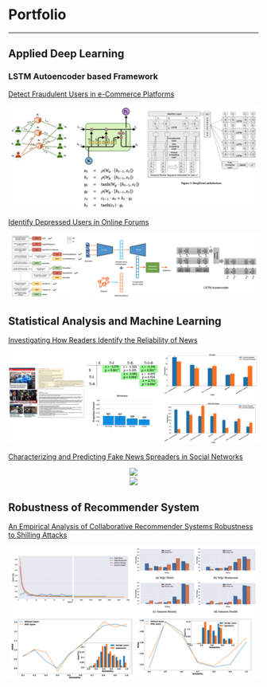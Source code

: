 # Portfolio
---
## Applied Deep Learning

### LSTM Autoencoder based Framework

[Detect Fraudulent Users in e-Commerce Platforms](/Paper/deeptrust.pdf)

<!-- [![View on GitHub](https://img.shields.io/badge/GitHub-View_on_GitHub-blue?logo=GitHub)](https://github.com/chriskhanhtran/CS224n-NLP-Solutions/tree/master/assignments/)

**Neural Machine Translation:** An NMT system which translates texts from Spanish to English using a Bidirectional LSTM encoder for the source sentence and a Unidirectional LSTM Decoder with multiplicative attention for the target sentence ([GitHub](https://github.com/chriskhanhtran/CS224n-NLP-Solutions/tree/master/assignments/)).

**Dependency Parsing:** A Neural Transition-Based Dependency Parsing system with one-layer MLP ([GitHub](https://github.com/chriskhanhtran/CS224n-NLP-Assignments/tree/master/assignments/a3)). -->

<center><img src="images/deeptrust_image.png?raw=true"/></center>

[Identify Depressed Users in Online Forums](https://scholar.google.com/citations?view_op=view_citation&hl=en&user=8lhmF9oAAAAJ&citation_for_view=8lhmF9oAAAAJ:qjMakFHDy7sC)

<!-- [![View on GitHub](https://img.shields.io/badge/GitHub-View_on_GitHub-blue?logo=GitHub)](https://github.com/chriskhanhtran/CS224n-NLP-Solutions/tree/master/assignments/)

**Neural Machine Translation:** An NMT system which translates texts from Spanish to English using a Bidirectional LSTM encoder for the source sentence and a Unidirectional LSTM Decoder with multiplicative attention for the target sentence ([GitHub](https://github.com/chriskhanhtran/CS224n-NLP-Solutions/tree/master/assignments/)).

**Dependency Parsing:** A Neural Transition-Based Dependency Parsing system with one-layer MLP ([GitHub](https://github.com/chriskhanhtran/CS224n-NLP-Assignments/tree/master/assignments/a3)). -->

<center><img src="images/depression_image.png?raw=true"/></center>

## Statistical Analysis and Machine Learning

[Investigating How Readers Identify the Reliability of News ](https://scholar.google.com/citations?view_op=view_citation&hl=en&user=8lhmF9oAAAAJ&citation_for_view=8lhmF9oAAAAJ:zYLM7Y9cAGgC)

<!-- [![View on GitHub](https://img.shields.io/badge/GitHub-View_on_GitHub-blue?logo=GitHub)](https://github.com/chriskhanhtran/CS224n-NLP-Solutions/tree/master/assignments/)

**Neural Machine Translation:** An NMT system which translates texts from Spanish to English using a Bidirectional LSTM encoder for the source sentence and a Unidirectional LSTM Decoder with multiplicative attention for the target sentence ([GitHub](https://github.com/chriskhanhtran/CS224n-NLP-Solutions/tree/master/assignments/)).

**Dependency Parsing:** A Neural Transition-Based Dependency Parsing system with one-layer MLP ([GitHub](https://github.com/chriskhanhtran/CS224n-NLP-Assignments/tree/master/assignments/a3)). -->

<center><img src="images/cscw_image.png?raw=true"/></center>

[Characterizing and Predicting Fake News Spreaders in Social Networks](https://scholar.google.com/citations?view_op=view_citation&hl=en&user=8lhmF9oAAAAJ&citation_for_view=8lhmF9oAAAAJ:eQOLeE2rZwMC)

<!-- [![View on GitHub](https://img.shields.io/badge/GitHub-View_on_GitHub-blue?logo=GitHub)](https://github.com/chriskhanhtran/CS224n-NLP-Solutions/tree/master/assignments/)

**Neural Machine Translation:** An NMT system which translates texts from Spanish to English using a Bidirectional LSTM encoder for the source sentence and a Unidirectional LSTM Decoder with multiplicative attention for the target sentence ([GitHub](https://github.com/chriskhanhtran/CS224n-NLP-Solutions/tree/master/assignments/)).

**Dependency Parsing:** A Neural Transition-Based Dependency Parsing system with one-layer MLP ([GitHub](https://github.com/chriskhanhtran/CS224n-NLP-Assignments/tree/master/assignments/a3)). -->

<center><img src="images/fake_news_spreader_image_1.png?raw=true"/></center>
<center><img src="images/fake_news_spreader_image_2.png?raw=true"/></center>

## Robustness of Recommender System

[An Empirical Analysis of Collaborative Recommender Systems Robustness to Shilling Attacks](https://scholar.google.com/citations?view_op=view_citation&hl=en&user=8lhmF9oAAAAJ&citation_for_view=8lhmF9oAAAAJ:YsMSGLbcyi4C)

<!-- [![View on GitHub](https://img.shields.io/badge/GitHub-View_on_GitHub-blue?logo=GitHub)](https://github.com/chriskhanhtran/CS224n-NLP-Solutions/tree/master/assignments/)

**Neural Machine Translation:** An NMT system which translates texts from Spanish to English using a Bidirectional LSTM encoder for the source sentence and a Unidirectional LSTM Decoder with multiplicative attention for the target sentence ([GitHub](https://github.com/chriskhanhtran/CS224n-NLP-Solutions/tree/master/assignments/)).

**Dependency Parsing:** A Neural Transition-Based Dependency Parsing system with one-layer MLP ([GitHub](https://github.com/chriskhanhtran/CS224n-NLP-Assignments/tree/master/assignments/a3)). -->

<center><img src="images/shilling_attack_image.png?raw=true"/></center>
